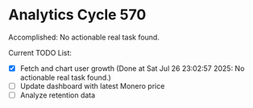 # Analytics Cycle 570

Accomplished: No actionable real task found.

Current TODO List:

- [x] Fetch and chart user growth  (Done at Sat Jul 26 23:02:57 2025: No actionable real task found.)
- [ ] Update dashboard with latest Monero price
- [ ] Analyze retention data